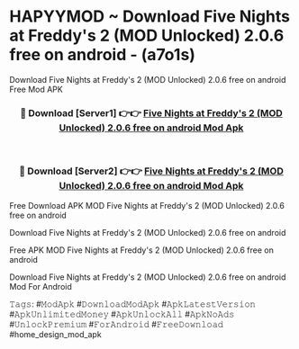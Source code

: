 # HAPYYMOD ~ Download Five Nights at Freddy's 2 (MOD Unlocked) 2.0.6 free on android - (a7o1s)
Download Five Nights at Freddy's 2 (MOD Unlocked) 2.0.6 free on android Free Mod APK

<div align="center">
<h3>🔴 Download [Server1] 👉👉 <a href="https://apk-comot.site?title=Five_Nights_at_Freddy's_2_(MOD_Unlocked)_2.0.6_free_on_android">Five Nights at Freddy's 2 (MOD Unlocked) 2.0.6 free on android Mod Apk</a></h3><br>

<h3>🔴 Download [Server2] 👉👉 <a href="https://apk-comot.site?title=Five_Nights_at_Freddy's_2_(MOD_Unlocked)_2.0.6_free_on_android">Five Nights at Freddy's 2 (MOD Unlocked) 2.0.6 free on android Mod Apk</a></h3>
</div>


Free Download APK MOD Five Nights at Freddy's 2 (MOD Unlocked) 2.0.6 free on android

Download Five Nights at Freddy's 2 (MOD Unlocked) 2.0.6 free on android 

Free APK MOD Five Nights at Freddy's 2 (MOD Unlocked) 2.0.6 free on android 

Download Five Nights at Freddy's 2 (MOD Unlocked) 2.0.6 free on android Mod For Android

𝚃𝚊𝚐𝚜: #𝙼𝚘𝚍𝙰𝚙𝚔 #𝙳𝚘𝚠𝚗𝚕𝚘𝚊𝚍𝙼𝚘𝚍𝙰𝚙𝚔 #𝙰𝚙𝚔𝙻𝚊𝚝𝚎𝚜𝚝𝚅𝚎𝚛𝚜𝚒𝚘𝚗 #𝙰𝚙𝚔𝚄𝚗𝚕𝚒𝚖𝚒𝚝𝚎𝚍𝙼𝚘𝚗𝚎𝚢 #𝙰𝚙𝚔𝚄𝚗𝚕𝚘𝚌𝚔𝙰𝚕𝚕 #𝙰𝚙𝚔𝙽𝚘𝙰𝚍𝚜 #𝚄𝚗𝚕𝚘𝚌𝚔𝙿𝚛𝚎𝚖𝚒𝚞𝚖 #𝙵𝚘𝚛𝙰𝚗𝚍𝚛𝚘𝚒𝚍 #𝙵𝚛𝚎𝚎𝙳𝚘𝚠𝚗𝚕𝚘𝚊𝚍 #home_design_mod_apk